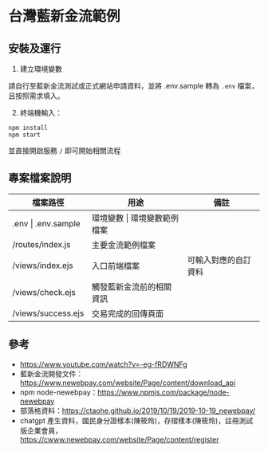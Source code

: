 # 台灣藍新金流範例

## 安裝及運行

1. 建立環境變數

請自行至藍新金流測試或正式網站申請資料，並將 .env.sample 轉為 `.env` 檔案，且按照需求填入。

2. 終端機輸入：
```
npm install
npm start
```

並直接開啟服務 `/` 即可開始相關流程

## 專案檔案說明

<table>
  <thead>
    <tr>
      <th>檔案路徑</th>
      <th>用途</th>
      <th>備註</th>
    </tr>
  </thead>
  <tbody>
    <tr>
      <td>.env | .env.sample</td>
      <td>環境變數 | 環境變數範例檔案</td>
      <td></td>
    </tr>
    <tr>
      <td>/routes/index.js</td>
      <td>主要金流範例檔案</td>
      <td></td>
    </tr>
    <tr>
      <td>/views/index.ejs</td>
      <td>入口前端檔案</td>
      <td>可輸入對應的自訂資料</td>
    </tr>
    <tr>
      <td>/views/check.ejs</td>
      <td>觸發藍新金流前的相關資訊</td>
      <td></td>
    </tr>
    <tr>
      <td>/views/success.ejs</td>
      <td>交易完成的回傳頁面</td>
      <td></td>
    </tr>
  </tbody>
</table>

## 參考
- https://www.youtube.com/watch?v=-eg-fRDWNFg
- 藍新金流開發文件：https://www.newebpay.com/website/Page/content/download_api
- npm node-newebpay：https://www.npmjs.com/package/node-newebpay
- 部落格資料：https://ctaohe.github.io/2019/10/19/2019-10-19_newebpay/
- chatgpt 產生資料，國民身分證樣本(陳筱玲)，存摺樣本(陳筱玲)，註冊測試版企業會員， https://cwww.newebpay.com/website/Page/content/register
